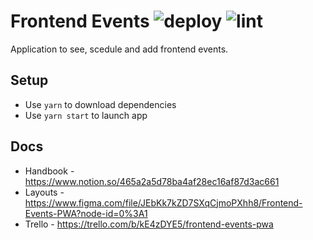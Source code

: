 # Frontend Events ![deploy](https://github.com/DanTrofimov/fe-calendar/actions/workflows/deploy.yml/badge.svg) ![lint](https://github.com/DanTrofimov/fe-calendar/actions/workflows/lint.yml/badge.svg)

Application to see, scedule and add frontend events.
## Setup

- Use `yarn` to download dependencies
- Use `yarn start` to launch app

## Docs

- Handbook - https://www.notion.so/465a2a5d78ba4af28ec16af87d3ac661
- Layouts - https://www.figma.com/file/JEbKk7kZD7SXqCjmoPXhh8/Frontend-Events-PWA?node-id=0%3A1
- Trello - https://trello.com/b/kE4zDYE5/frontend-events-pwa


